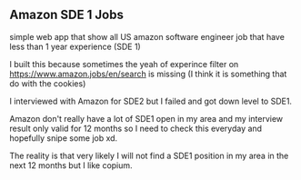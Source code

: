 ## Amazon SDE 1 Jobs

simple web app that show all US amazon software engineer job that have less than 1 year experience (SDE 1)

I built this because sometimes the yeah of experince filter on https://www.amazon.jobs/en/search is missing (I think it is something that do with the cookies)

I interviewed with Amazon for SDE2 but I failed and got down level to SDE1.

Amazon don't really have a lot of SDE1 open in my area and my interview result only valid for 12 months so I need to check this everyday and hopefully snipe some job xd.

The reality is that very likely I will not find a SDE1 position in my area in the next 12 months but I like copium.